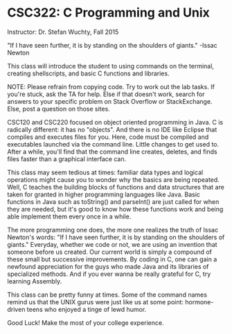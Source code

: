 # CSC322: C Programming and Unix
Instructor: Dr. Stefan Wuchty, Fall 2015

"If I have seen further, it is by standing on the shoulders of giants."
    -Issac Newton
  
This class will introduce the student to using commands on the terminal, 
creating shellscripts, and basic C functions and libraries.

NOTE: Please refrain from copying code. Try to work out the lab tasks. 
If you're stuck, ask the TA for help. Else if that doesn't work, search for 
answers to your specific problem on Stack Overflow or StackExchange. Else, 
post a question on those sites. 

CSC120 and CSC220 focused on object oriented programming in Java. 
C is radically different: it has no "objects". And there is no IDE like
Eclipse that compiles and executes files for you. Here, code must be compiled
and executables launched via the command line. Little changes to get used to. 
After a while, you'll find that the command line creates, deletes, and finds 
files faster than a graphical interface can. 

This class may seem tedious at times: familiar data types and logical operations
might cause you to wonder why the basics are being repeated. Well, C teaches 
the building blocks of functions and data structures that are taken for granted
in higher programming languages like Java. Basic functions in Java such as 
toString() and parseInt() are just called for when they are needed, but it's 
good to know how these functions work and being able implement them every once 
in a while. 

The more programming one does, the more one realizes the truth of Issac Newton's
words: "If I have seen further, it is by standing on the shoulders of giants."
Everyday, whether we code or not, we are using an invention that someone before
us created. Our current world is simply a compound of these small but successive
improvements. By coding in C, one can gain a newfound appreciation for the guys
who made Java and its libraries of specialized methods. And if you ever wanna be
really grateful for C, try learning Assembly.

This class can be pretty funny at times. Some of the command names remind us that
the UNIX gurus were just like us at some point: hormone-driven teens who enjoyed
a tinge of lewd humor. 

Good Luck! Make the most of your college experience.
